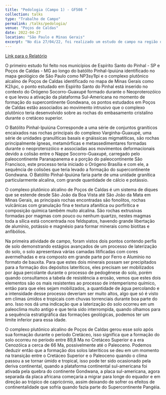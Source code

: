 ```yaml
---
title: "Pedologia (Campo 1) - GF508 "
collection: talks
type: "Trabalho de Campo"
permalink: /talks/pedologia/ 
venue: "Poços de Caldas"
date: 2022-04-27
location: "São Paulo e Minas Gerais"
excerpt: "No dia 27/04/22, foi realizado um estudo de campo na região de Poços de Caldas, cidade conhecida pelo seu arco magmático e que constituia um antigo vulcão e Espírito Santo do Pinhal, uma cidade limítrofe entre São Paulo e Minas Gerais, nessa atividade de campo, foram analisados 3 pontos contendo diferentes formações geológicas e pedogenéticas associadas às rochas ígneas e metamórficas da Nappe Socorro-Guaxupé, o intuito da atividade foi demonstrar condições físico-químicas diferentes das encontradas em parte do estado de São Paulo e como essas condições podem alterar os processos pedogenéticos e produzir zonas econômicas úteis como solos férteis e minas de minérios como ferro e bauxita. Buscou-se entender também como as condições paleoclimáticas e geomorfológicas da região podem ter influenciado na aparição desses solos e como podemos reconstruir um paleoambiente usando o solo como um elemento chave."
---
```


[Link para o Relatório](https://reysouza.github.io/geo/pedo.pdf)

 O primeiro estudo foi feito nos municípios de Espírito Santo do Pinhal - SP e Poços de Caldas - MG ao longo do batólito Pinhal-Ipuiúna identificado no mapa geológico de São Paulo como NP3sγ1lpi e o complexo plutônico alcalino de Poços de Caldas identificado no mapa de Minas Gerais como K2λpc, o ponto estudado em Espírito Santo do Pinhal está inserido no contexto do Orógeno Socorro-Guaxupé formado durante o Neoproterozóico e que levou a ativação da plataforma Sul-Americana no momento de formação do supercontinente Gondwana, os pontos estudados em Poços de Caldas estão associados ao movimento intrusivo que o complexo plutônico teria desenvolvido sobre as rochas do embasamento cristalino durante o cretáceo superior. 

  O Batólito Pinhal-Ipuiúna Corresponde a uma série de conjuntos graníticos encaixados nas rochas principais do complexo Varginha-Guaxupé, uma série de unidades granulíticas basais e gnáissicas migmatíticas, são rochas principalmente ígneas, metamórficas e metassedimentares formadas durante o neoproterozóico e associadas aos movimentos deformacionais devido a colisão entre o Nappe Socorro-Guaxupé, carregado pelo paleocontinente Paranapanema e a porção do paleocontinente São Francisco, este processo teria iniciado o Orógeno Brasília e com ele, a sequência de colisões que teria levado a formação do supercontinente Gondwana. O Batólito Pinhal-Ipuiúna faria parte de uma unidade granítica particularmente alcalina, com grande quantidade de cálcio e potássio.

  O complexo plutônico alcalino de Poços de Caldas é um sistema de diques que se estende desde São João da Boa Vista até São João da Mata em Minas Gerais, as principais rochas encontradas são fonolitos, rochas vulcânicas com granulação fina e textura afanítica ou porfirítica e composição química também muito alcalina. São rochas extrusivas formadas por magmas com pouco ou nenhum quartzo, nestes magmas toda a sílica está concentrada nos feldspatos, havendo grande libertação de alumínio, potássio e magnésio para formar minerais como biotitas e anfibólios.

  Na primeira atividade de campo, foram vistos dois pontos contendo perfis de solo demonstrando estágios avançados de um processo de laterização do solo, o solo apresentava várias camadas litificadas com cores avermelhadas e era composto em grande parte por Ferro e Alumínio no formato de bauxita. Para que estes dois minerais possam ser precipitados para a formação dos depósitos lateríticos, eles precisam ser mobilizados por água percolante durante o processo de pedogênese do solo, porém quando consultamos a tabela de resistência a erosão, vemos que estes dois elementos são os mais resistentes ao processo de intemperismo químico, então para que eles sejam mobilizados, a quantidade de água percolando e a intensidade desse processo deveriam ser muito altos, algo que só é visto em climas úmidos e tropicais com chuvas torrenciais durante boa parte do ano. Isso nos dá uma indicação que a laterização do solo ocorreu em um paleoclima muito antigo e que teria sido interrompida, quando olhamos para a sequência estratigráfica das formações geológicas, podemos ter um limite inferior para essa idade. 

  O complexo plutônico alcalino de Poços de Caldas gerou esse solo após sua formação durante o período Cretáceo, isso significa que a formação do solo ocorreu no período entre 89,8 Ma no Cretáceo Superior e a era Cenozóica a cerca de 66 Ma, possivelmente até o Paleoceno. Podemos deduzir então que a formação dos solos lateríticos se deu em um momento na transição entre o Cretáceo Superior e o Paleoceno quando o clima passou a se tornar úmido e tropical, isso pode ter sido ocasionado pela deriva continental, quando a plataforma continental sul-americana foi ativada pela quebra do continente Gondwana, a placa sul-americana, agora separada da placa africana começaria a migrar para longe do equador e em direção ao trópico de capricórnio, assim deixando de sofrer os efeitos de continentalidade que sofria quando fazia parte do Supercontinente Pangéia. 

  
